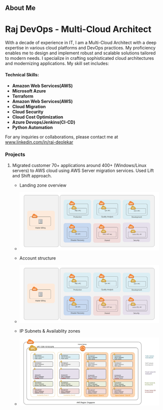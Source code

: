 
## About Me
# Raj DevOps - Multi-Cloud Architect

With a decade of experience in IT, I am a Multi-Cloud Architect with a deep expertise in various cloud platforms and DevOps practices. My proficiency enables me to design and implement robust and scalable solutions tailored to modern needs. I specialize in crafting sophisticated cloud architectures and modernizing applications. My skill set includes:

#### Technical Skills:
 - **Amazon Web Services(AWS)**
 - **Microsoft Azure**
 - **Terraform**
 - **Amazon Web Services(AWS)**
 - **Cloud Migration**
 - **Cloud Security**
 - **Cloud Cost Optimization**
 - **Azure Devops/Jenkins(CI-CD)**
 - **Python Automation**

For any inquiries or collaborations, please contact me at www.linkedin.com/in/raj-deolekar

### Projects

1. Migrated customer 70+ applications around 400+ (Windows/Linux servers) to AWS cloud using AWS Server migration services. Used Lift and Shift approach.

    - Landing zone overview
    - ![Landing zone overview](projects/cloud-migration/image.png)
  
    - Account structure
    - ![Landing zone overview](projects/cloud-migration/organizations-units.jpeg)
  
    - IP Subnets & Availablity zones
    - ![Landing zone overview](projects/cloud-migration/ip-subnetting.jpeg)  
